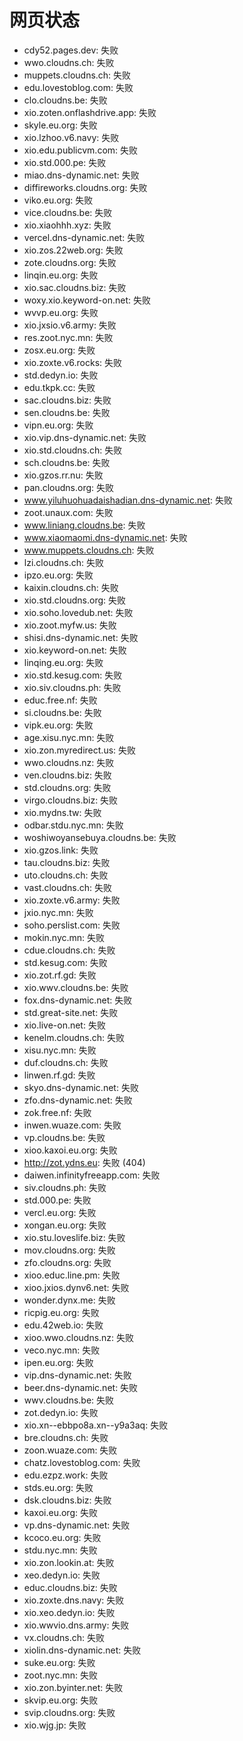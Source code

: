 # 网页状态
- cdy52.pages.dev: 失败
- wwo.cloudns.ch: 失败
- muppets.cloudns.ch: 失败
- edu.lovestoblog.com: 失败
- clo.cloudns.be: 失败
- xio.zoten.onflashdrive.app: 失败
- skyle.eu.org: 失败
- xio.lzhoo.v6.navy: 失败
- xio.edu.publicvm.com: 失败
- xio.std.000.pe: 失败
- miao.dns-dynamic.net: 失败
- diffireworks.cloudns.org: 失败
- viko.eu.org: 失败
- vice.cloudns.be: 失败
- xio.xiaohhh.xyz: 失败
- vercel.dns-dynamic.net: 失败
- xio.zos.22web.org: 失败
- zote.cloudns.org: 失败
- linqin.eu.org: 失败
- xio.sac.cloudns.biz: 失败
- woxy.xio.keyword-on.net: 失败
- wvvp.eu.org: 失败
- xio.jxsio.v6.army: 失败
- res.zoot.nyc.mn: 失败
- zosx.eu.org: 失败
- xio.zoxte.v6.rocks: 失败
- std.dedyn.io: 失败
- edu.tkpk.cc: 失败
- sac.cloudns.biz: 失败
- sen.cloudns.be: 失败
- vipn.eu.org: 失败
- xio.vip.dns-dynamic.net: 失败
- xio.std.cloudns.ch: 失败
- sch.cloudns.be: 失败
- xio.gzos.rr.nu: 失败
- pan.cloudns.org: 失败
- www.yiluhuohuadaishadian.dns-dynamic.net: 失败
- zoot.unaux.com: 失败
- www.liniang.cloudns.be: 失败
- www.xiaomaomi.dns-dynamic.net: 失败
- www.muppets.cloudns.ch: 失败
- lzi.cloudns.ch: 失败
- ipzo.eu.org: 失败
- kaixin.cloudns.ch: 失败
- xio.std.cloudns.org: 失败
- xio.soho.lovedub.net: 失败
- xio.zoot.myfw.us: 失败
- shisi.dns-dynamic.net: 失败
- xio.keyword-on.net: 失败
- linqing.eu.org: 失败
- xio.std.kesug.com: 失败
- xio.siv.cloudns.ph: 失败
- educ.free.nf: 失败
- si.cloudns.be: 失败
- vipk.eu.org: 失败
- age.xisu.nyc.mn: 失败
- xio.zon.myredirect.us: 失败
- wwo.cloudns.nz: 失败
- ven.cloudns.biz: 失败
- std.cloudns.org: 失败
- virgo.cloudns.biz: 失败
- xio.mydns.tw: 失败
- odbar.stdu.nyc.mn: 失败
- woshiwoyansebuya.cloudns.be: 失败
- xio.gzos.link: 失败
- tau.cloudns.biz: 失败
- uto.cloudns.ch: 失败
- vast.cloudns.ch: 失败
- xio.zoxte.v6.army: 失败
- jxio.nyc.mn: 失败
- soho.perslist.com: 失败
- mokin.nyc.mn: 失败
- cdue.cloudns.ch: 失败
- std.kesug.com: 失败
- xio.zot.rf.gd: 失败
- xio.wwv.cloudns.be: 失败
- fox.dns-dynamic.net: 失败
- std.great-site.net: 失败
- xio.live-on.net: 失败
- kenelm.cloudns.ch: 失败
- xisu.nyc.mn: 失败
- duf.cloudns.ch: 失败
- linwen.rf.gd: 失败
- skyo.dns-dynamic.net: 失败
- zfo.dns-dynamic.net: 失败
- zok.free.nf: 失败
- inwen.wuaze.com: 失败
- vp.cloudns.be: 失败
- xioo.kaxoi.eu.org: 失败
- http://zot.ydns.eu: 失败 (404)
- daiwen.infinityfreeapp.com: 失败
- siv.cloudns.ph: 失败
- std.000.pe: 失败
- vercl.eu.org: 失败
- xongan.eu.org: 失败
- xio.stu.loveslife.biz: 失败
- mov.cloudns.org: 失败
- zfo.cloudns.org: 失败
- xioo.educ.line.pm: 失败
- xioo.jxios.dynv6.net: 失败
- wonder.dynx.me: 失败
- ricpig.eu.org: 失败
- edu.42web.io: 失败
- xioo.wwo.cloudns.nz: 失败
- veco.nyc.mn: 失败
- ipen.eu.org: 失败
- vip.dns-dynamic.net: 失败
- beer.dns-dynamic.net: 失败
- wwv.cloudns.be: 失败
- zot.dedyn.io: 失败
- xio.xn--ebbpo8a.xn--y9a3aq: 失败
- bre.cloudns.ch: 失败
- zoon.wuaze.com: 失败
- chatz.lovestoblog.com: 失败
- edu.ezpz.work: 失败
- stds.eu.org: 失败
- dsk.cloudns.biz: 失败
- kaxoi.eu.org: 失败
- vp.dns-dynamic.net: 失败
- kcoco.eu.org: 失败
- stdu.nyc.mn: 失败
- xio.zon.lookin.at: 失败
- xeo.dedyn.io: 失败
- educ.cloudns.biz: 失败
- xio.zoxte.dns.navy: 失败
- xio.xeo.dedyn.io: 失败
- xio.wwvio.dns.army: 失败
- vx.cloudns.ch: 失败
- xiolin.dns-dynamic.net: 失败
- suke.eu.org: 失败
- zoot.nyc.mn: 失败
- xio.zon.byinter.net: 失败
- skvip.eu.org: 失败
- svip.cloudns.org: 失败
- xio.wjg.jp: 失败

